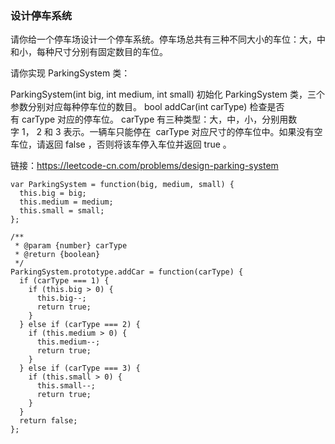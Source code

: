 <!--
 * @Author: 月魂
 * @Date: 2021-03-19 20:24:11
 * @LastEditTime: 2021-03-19 20:24:43
 * @LastEditors: 月魂
 * @Description: 
 * @FilePath: \leetcode-per-day\day72.md
-->
### 设计停车系统

请你给一个停车场设计一个停车系统。停车场总共有三种不同大小的车位：大，中和小，每种尺寸分别有固定数目的车位。

请你实现 ParkingSystem 类：

ParkingSystem(int big, int medium, int small) 初始化 ParkingSystem 类，三个参数分别对应每种停车位的数目。
bool addCar(int carType) 检查是否有 carType 对应的停车位。 carType 有三种类型：大，中，小，分别用数字 1， 2 和 3 表示。一辆车只能停在  carType 对应尺寸的停车位中。如果没有空车位，请返回 false ，否则将该车停入车位并返回 true 。

链接：https://leetcode-cn.com/problems/design-parking-system

```
var ParkingSystem = function(big, medium, small) {
  this.big = big;
  this.medium = medium;
  this.small = small;
};

/** 
 * @param {number} carType
 * @return {boolean}
 */
ParkingSystem.prototype.addCar = function(carType) {
  if (carType === 1) {
    if (this.big > 0) {
      this.big--;
      return true;
    }
  } else if (carType === 2) {
    if (this.medium > 0) {
      this.medium--;
      return true;
    }
  } else if (carType === 3) {
    if (this.small > 0) {
      this.small--;
      return true;
    }
  }
  return false;
};
```